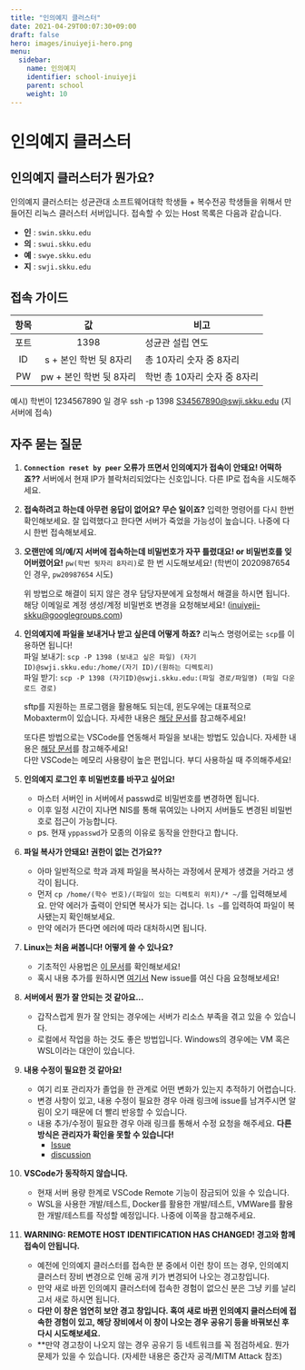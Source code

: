 ```yaml
---
title: "인의예지 클러스터"
date: 2021-04-29T00:07:30+09:00
draft: false
hero: images/inuiyeji-hero.png
menu:
  sidebar:
    name: 인의예지
    identifier: school-inuiyeji
    parent: school
    weight: 10
---
```


# 인의예지 클러스터

## 인의예지 클러스터가 뭔가요?

인의예지 클러스터는 성균관대 소프트웨어대학 학생들 + 복수전공 학생들을 위해서 만들어진 리눅스 클러스터 서버입니다. 접속할 수 있는 Host 목록은 다음과 같습니다.

- **인** : `swin.skku.edu`
- **의** : `swui.skku.edu`
- **예** : `swye.skku.edu`
- **지** : `swji.skku.edu`

## 접속 가이드

| 항목 |       값          | 비고                                      |
|:--:|:-------------------:|-------------------------------------------|
| 포트 |     1398          | 성균관 설립 연도                            |
| ID |  s + 본인 학번 뒷 8자리 | 총 10자리 숫자 중 8자리                  |
| PW | pw + 본인 학번 뒷 8자리 | 학번 총 10자리 숫자 중 8자리             |

예시) 학번이 1234567890 일 경우 ssh -p 1398 S34567890@swji.skku.edu (지 서버에 접속)

## 자주 묻는 질문


1. **`Connection reset by peer` 오류가 뜨면서 인의예지가 접속이 안돼요! 어떡하죠??**
   서버에서 현재 IP가 블락처리되었다는 신호입니다. 다른 IP로 접속을 시도해주세요.

2. **접속하려고 하는데 아무런 응답이 없어요? 무슨 일이죠?**
   입력한 명령어를 다시 한번 확인해보세요. 잘 입력했다고 한다면 서버가 죽었을 가능성이 높습니다. 나중에 다시 한번 접속해보세요.

3. **오랜만에 의/예/지 서버에 접속하는데 비밀번호가 자꾸 틀렸대요! or 비밀번호를 잊어버렸어요!**
   `pw(학번 뒷자리 8자리)`로 한 번 시도해보세요! (학번이 2020987654인 경우, `pw20987654` 시도)

   위 방법으로 해결이 되지 않은 경우 담당자분에게 요청해서 해결을 하시면 됩니다.
   해당 이메일로 계정 생성/계정 비밀번호 변경을 요청해보세요! ([inuiyeji-skku@googlegroups.com](mailto:inuiyeji-skku@googlegroups.com))

4. **인의예지에 파일을 보내거나 받고 싶은데 어떻게 하죠?**
   리눅스 명령어로는 `scp`를 이용하면 됩니다!     
   파일 보내기: `scp -P 1398 (보내고 싶은 파일) (자기 ID)@swji.skku.edu:/home/(자기 ID)/(원하는 디렉토리)`        
   파일 받기: `scp -P 1398 (자기ID)@swji.skku.edu:(파일 경로/파일명) (파일 다운로드 경로)`

   sftp를 지원하는 프로그램을 활용해도 되는데, 윈도우에는 대표적으로 Mobaxterm이 있습니다.
   자세한 내용은 [해당 문서](https://skkuoverflow.com/ko/posts/school/mobaxterm/)를 참고해주세요!     
         
   또다른 방법으로는 VSCode를 연동해서 파일을 보내는 방법도 있습니다. 자세한 내용은 [해당 문서](https://skkuoverflow.com/ko/posts/school/vscode)를 참고해주세요!    
   다만 VSCode는 메모리 사용량이 높은 편입니다. 부디 사용하실 때 주의해주세요!

5. **인의예지 로그인 후 비밀번호를 바꾸고 싶어요!**

   - 마스터 서버인 in 서버에서 passwd로 비밀번호를 변경하면 됩니다.
   - 이후 일정 시간이 지나면 NIS를 통해 묶여있는 나머지 서버들도 변경된 비밀번호로 접근이 가능합니다.
   - ps. 현재 `yppasswd`가 모종의 이유로 동작을 안한다고 합니다.

6. **파일 복사가 안돼요! 권한이 없는 건가요??**
   - 아마 일반적으로 학과 과제 파일을 복사하는 과정에서 문제가 생겼을 거라고 생각이 됩니다.
   - 먼저 `cp /home/(학수 번호)/(파일이 있는 디렉토리 위치)/* ~/`를 입력해보세요. 만약 에러가 출력이 안되면 복사가 되는 겁니다. `ls ~`를 입력하여 파일이 복사됐는지 확인해보세요.
   - 만약 에러가 뜬다면 에러에 따라 대처하시면 됩니다.

7. **Linux는 처음 써봅니다! 어떻게 쓸 수 있나요?**
   - 기초적인 사용법은 [이 문서](https://skkuoverflow.com/ko/posts/linux/basics/)를 확인해보세요!
   - 혹시 내용 추가를 원하시면 [여기서](https://github.com/SKKU-SWForum/School_FAQs/issues) New issue를 여신 다음 요청해보세요!

8. **서버에서 뭔가 잘 안되는 것 같아요...**
   - 갑작스럽게 뭔가 잘 안되는 경우에는 서버가 리소스 부족을 겪고 있을 수 있습니다.
   - 로컬에서 작업을 하는 것도 좋은 방법입니다. Windows의 경우에는 VM 혹은 WSL이라는 대안이 있습니다.

9. **내용 수정이 필요한 것 같아요!**
    - 여기 리포 관리자가 졸업을 한 관계로 어떤 변화가 있는지 추적하기 어렵습니다.
    - 변경 사항이 있고, 내용 수정이 필요한 경우 아래 링크에 issue를 남겨주시면 알림이 오기 때문에 더 빨리 반응할 수 있습니다.
    - 내용 추가/수정이 필요한 경우 아래 링크를 통해서 수정 요청을 해주세요.
    **다른 방식은 관리자가 확인을 못할 수 있습니다!**
      - [Issue](https://github.com/SKKU-SWForum/School_FAQs/issues)
      - [discussion](https://github.com/SKKU-SWForum/School_FAQs/discussions/28)

10. **VSCode가 동작하지 않습니다.**
    - 현재 서버 용량 한계로 VSCode Remote 기능이 잠금되어 있을 수 있습니다.
    - WSL을 사용한 개발/테스트, Docker를 활용한 개발/테스트, VMWare를 활용한 개발/테스트를 작성할 예정입니다. 나중에 이쪽을 참고해주세요.

11. **WARNING: REMOTE HOST IDENTIFICATION HAS CHANGED! 경고와 함께 접속이 안됩니다.**
    - 예전에 인의예지 클러스터를 접속한 분 중에서 이런 창이 뜨는 경우, 인의예지 클러스터 장비 변경으로 인해 공개 키가 변경되어 나오는 경고창입니다.
    - 만약 새로 바뀐 인의예지 클러스터에 접속한 경험이 없으신 분은 그냥 키를 날리고서 새로 하시면 됩니다.
    - **다만 이 창은 엄연히 보안 경고 창입니다. 혹여 새로 바뀐 인의예지 클러스터에 접속한 경험이 있고, 해당 장비에서 이 창이 나오는 경우 공유기 등을 바꿔보신 후 다시 시도해보세요.**
    - **만약 경고창이 나오지 않는 경우 공유기 등 네트워크를 꼭 점검하세요. 뭔가 문제가 있을 수 있습니다. (자세한 내용은 중간자 공격/MITM Attack 참조)
